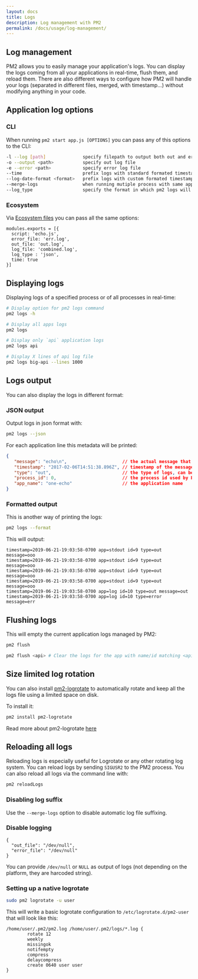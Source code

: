 ```yaml
---
layout: docs
title: Logs
description: Log management with PM2
permalink: /docs/usage/log-management/
---
```


## Log management

PM2 allows you to easily manage your application's logs. You can display the logs coming from all your applications in real-time, flush them, and reload them.
There are also different ways to configure how PM2 will handle your logs (separated in different files, merged, with timestamp...) without modifying anything in your code.

## Application log options

### CLI

When running `pm2 start app.js [OPTIONS]` you can pass any of this options to the CLI:

```bash
-l --log [path]              specify filepath to output both out and error logs
-o --output <path>           specify out log file
-e --error <path>            specify error log file
--time                       prefix logs with standard formated timestamp
--log-date-format <format>   prefix logs with custom formated timestamp
--merge-logs                 when running mutiple process with same app name, do not split file by id
--log_type                   specify the format in which pm2 logs will be saved
```

### Ecosystem

Via [Ecosystem files](/docs/usage/application-declaration/) you can pass all the same options:

```
modules.exports = [{
  script: 'echo.js',
  error_file: 'err.log',
  out_file: 'out.log',
  log_file: 'combined.log',
  log_type : 'json',
  time: true
}]
```

## Displaying logs

Displaying logs of a specified process or of all processes in real-time:

```bash
# Display option for pm2 logs command
pm2 logs -h

# Display all apps logs
pm2 logs

# Display only `api` application logs
pm2 logs api

# Display X lines of api log file
pm2 logs big-api --lines 1000
```

## Logs output

You can also display the logs in different format:

### JSON output

Output logs in json format with:

```bash
pm2 logs --json
```

For each application line this metadata will be printed:

```json
{
   "message": "echo\n",                     // the actual message that has been `console.log`
   "timestamp": "2017-02-06T14:51:38.896Z", // timestamp of the message, can be formated
   "type": "out",                           // the type of logs, can be `err`, `out` or `PM2`
   "process_id": 0,                         // the process id used by PM2
   "app_name": "one-echo"                   // the application name
}
```


### Formatted output

This is another way of printing the logs:

```bash
pm2 logs --format
```

This will output:

```
timestamp=2019-06-21-19:03:58-0700 app=stdout id=9 type=out message=ooo
timestamp=2019-06-21-19:03:58-0700 app=stdout id=9 type=out message=ooo
timestamp=2019-06-21-19:03:58-0700 app=stdout id=9 type=out message=ooo
timestamp=2019-06-21-19:03:58-0700 app=stdout id=9 type=out message=ooo
timestamp=2019-06-21-19:03:58-0700 app=log id=10 type=out message=out
timestamp=2019-06-21-19:03:58-0700 app=log id=10 type=error message=err
```

## Flushing logs

This will empty the current application logs managed by PM2:

```bash
pm2 flush

pm2 flush <api> # Clear the logs for the app with name/id matching <api>
```

## Size limited log rotation

You can also install [pm2-logrotate](https://github.com/keymetrics/pm2-logrotate) to automatically rotate and keep all the logs file using a limited space on disk.

To install it:

```bash
pm2 install pm2-logrotate
```

Read more about pm2-logrotate [here](https://github.com/pm2-hive/pm2-logrotate#configure)


## Reloading all logs

Reloading logs is especially useful for Logrotate or any other rotating log system.
You can reload logs by sending `SIGUSR2` to the PM2 process.
You can also reload all logs via the command line with:

```bash
pm2 reloadLogs
```

### Disabling log suffix

Use the `--merge-logs` option to disable automatic log file suffixing.

### Disable logging

```
{
  "out_file": "/dev/null",
  "error_file": "/dev/null"
}
```

You can provide `/dev/null` or `NULL` as output of logs (not depending on the platform, they are harcoded string).

### Setting up a native logrotate

```bash
sudo pm2 logrotate -u user
```

This will write a basic logrotate configuration to `/etc/logrotate.d/pm2-user` that will look like this:

```
/home/user/.pm2/pm2.log /home/user/.pm2/logs/*.log {
        rotate 12
        weekly
        missingok
        notifempty
        compress
        delaycompress
        create 0640 user user
}
```

